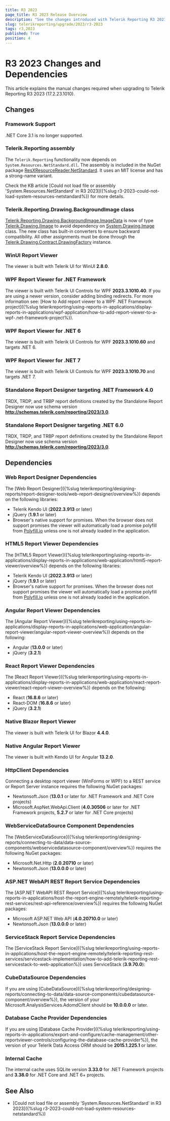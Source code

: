 ```yaml
---
title: R3 2023
page_title: R3 2023 Release Overview
description: "See the changes introduced with Telerik Reporting R3 2023 that should be considered before upgrading, and the 3rd party products & packages this version depends on."
slug: telerikreporting/upgrade/2023/r3-2023
tags: r3,2023
published: True
position: 4
---
```


# R3 2023 Changes and Dependencies

This article explains the manual changes required when upgrading to Telerik Reporting R3 2023 (17.2.23.1010).

## Changes

### Framework Support

.NET Core 3.1 is no longer supported.

### Telerik.Reporting assembly

The `Telerik.Reporting` functionality now depends on `System.Resources.NetStandard.dll`. The assembly is included in the NuGet package [ResXResourceReader.NetStandard](https://www.nuget.org/packages/ResXResourceReader.NetStandard). It uses an MIT license and has a strong-name variant.

Check the KB article [Could not load file or assembly 'System.Resources.NetStandard' in R3 2023]({%slug r3-2023-could-not-load-system-resources-netstandard%}) for more details.

### Telerik.Reporting.Drawing.BackgroundImage class

[Telerik.Reporting.Drawing.BackgroundImage.ImageData](/api/telerik.reporting.drawing.backgroundimage#Telerik_Reporting_Drawing_BackgroundImage_ImageData) is now of type [Telerik.Drawing.IImage](/api/telerik.drawing.iimage) to avoid dependency on [System.Drawing.Image](https://learn.microsoft.com/en-us/dotnet/api/system.drawing.image) class. The new class has built-in converters to ensure backward compatibility. All other assignments must be done through the [Telerik.Drawing.Contract.DrawingFactory](/api/Telerik.Drawing.Contract.DrawingFactory) instance.

### WinUI Report Viewer

The viewer is built with Telerik UI for WinUI __2.8.0__.

### WPF Report Viewer for .NET Framework

The viewer is built with Telerik UI Controls for WPF __2023.3.1010.40__. If you are using a newer version, consider adding binding redirects. For more information see: [How to Add report viewer to a WPF .NET Framework project]({%slug telerikreporting/using-reports-in-applications/display-reports-in-applications/wpf-application/how-to-add-report-viewer-to-a-wpf-.net-framework-project%}).

### WPF Report Viewer for .NET 6

The viewer is built with Telerik UI Controls for WPF __2023.3.1010.60__ and targets .NET 6.

### WPF Report Viewer for .NET 7

The viewer is built with Telerik UI Controls for WPF __2023.3.1010.70__ and targets .NET 7.

### Standalone Report Designer targeting .NET Framework 4.0

TRDX, TRDP, and TRBP report definitions created by the Standalone Report Designer now use schema version __http://schemas.telerik.com/reporting/2023/3.0__.

### Standalone Report Designer targeting .NET 6.0

TRDX, TRDP, and TRBP report definitions created by the Standalone Report Designer now use schema version __http://schemas.telerik.com/reporting/2023/3.0__.

## Dependencies

### Web Report Designer Dependencies

The [Web Report Designer]({%slug telerikreporting/designing-reports/report-designer-tools/web-report-designer/overview%}) depends on the following libraries:

* Telerik Kendo UI (__2022.3.913__ or later)
* jQuery (__1.9.1__ or later)
* Browser's native support for promises. When the browser does not support promises the viewer will automatically load a promise polyfill from  [Polyfill.io](https://polyfill.io)  unless one is not already loaded in the application.

### HTML5 Report Viewer Dependencies

The [HTML5 Report Viewer]({%slug telerikreporting/using-reports-in-applications/display-reports-in-applications/web-application/html5-report-viewer/overview%}) depends on the following libraries:

* Telerik Kendo UI (__2022.3.913__ or later)
* jQuery (__1.9.1__ or later)
* Browser's native support for promises. When the browser does not support promises the viewer will automatically load a promise polyfill from  [Polyfill.io](https://polyfill.io)  unless one is not already loaded in the application.

### Angular Report Viewer Dependencies

The [Angular Report Viewer]({%slug telerikreporting/using-reports-in-applications/display-reports-in-applications/web-application/angular-report-viewer/angular-report-viewer-overview%}) depends on the following:

* Angular (__13.0.0__ or later)
* jQuery (__3.2.1__)

### React Report Viewer Dependencies

The [React Report Viewer]({%slug telerikreporting/using-reports-in-applications/display-reports-in-applications/web-application/react-report-viewer/react-report-viewer-overview%}) depends on the following:

* React (__16.8.6__ or later)
* React-DOM (__16.8.6__ or later)
* jQuery (__3.2.1__)

### Native Blazor Report Viewer

The viewer is built with Telerik UI for Blazor __4.4.0__.

### Native Angular Report Viewer

The viewer is built with Kendo UI for Angular  __13.2.0__.

### HttpClient Dependencies

Connecting a desktop report viewer (WinForms or WPF) to a REST service or Report Server instance requires the following NuGet packages:

* Newtonsoft.Json (__13.0.1__ or later for .NET Framework and .NET Core projects)
* Microsoft.AspNet.WebApi.Client (__4.0.30506__ or later for .NET Framework projects, __5.2.7__ or later for .NET Core projects)

### WebServiceDataSource Component Dependencies

The [WebServiceDataSource]({%slug telerikreporting/designing-reports/connecting-to-data/data-source-components/webservicedatasource-component/overview%}) requires the following NuGet packages:

* Microsoft.Net.Http (__2.0.20710__ or later)
* Newtonsoft.Json (__13.0.0.0__ or later)

### ASP.NET WebAPI REST Report Service Dependencies

The [ASP.NET WebAPI REST Report Service]({%slug telerikreporting/using-reports-in-applications/host-the-report-engine-remotely/telerik-reporting-rest-services/rest-api-reference/overview%}) requires the following NuGet packages:

* Microsoft ASP.NET Web API (__4.0.20710.0__ or later)
* Newtonsoft.Json (__13.0.0.0__ or later)

### ServiceStack Report Service Dependencies

The [ServiceStack Report Service]({%slug telerikreporting/using-reports-in-applications/host-the-report-engine-remotely/telerik-reporting-rest-services/servicestack-implementation/how-to-add-telerik-reporting-rest-servicestack-to-web-application%}) uses ServiceStack (__3.9.70.0__):

### CubeDataSource Dependencies

If you are using [CubeDataSource]({%slug telerikreporting/designing-reports/connecting-to-data/data-source-components/cubedatasource-component/overview%}), the version of your Microsoft.AnalysisServices.AdomdClient should be __10.0.0.0__ or later.

### Database Cache Provider Dependencies

If you are using [Database Cache Provider]({%slug telerikreporting/using-reports-in-applications/export-and-configure/cache-management/other-reportviewer-controls/configuring-the-database-cache-provider%}), the version of your Telerik Data Access ORM should be __2015.1.225.1__ or later.

### Internal Cache

The internal cache uses SQLite version __3.33.0__ for .NET Framework projects and __3.38.0__ for .NET Core and .NET 6+ projects.

## See Also

* [Could not load file or assembly 'System.Resources.NetStandard' in R3 2023]({%slug r3-2023-could-not-load-system-resources-netstandard%})
